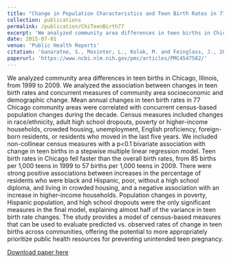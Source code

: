 ```yaml
---
title: "Change in Population Characteristics and Teen Birth Rates in 77 Community Areas: Chicago, Illinois, 1999–2009"
collection: publications
permalink: /publication/ChiTeenBirth77
excerpt: 'We analyzed community area differences in teen births in Chicago, Illinois, from 1999 to 2009.'
date: 2015-07-01
venue: 'Public Health Reports'
citation: 'Gunaratne, S., Masinter, L., Kolak, M. and Feinglass, J., 2015. Change in Population Characteristics and Teen Birth Rates in 77 Community Areas: Chicago, Illinois, 1999–2009. Public Health Reports, 130(4), pp.372-379.'
paperurl: 'https://www.ncbi.nlm.nih.gov/pmc/articles/PMC4547582/'
---
```

We analyzed community area differences in teen births in Chicago, Illinois, from 1999 to 2009. We analyzed the association between changes in teen birth rates and concurrent measures of community area socioeconomic and demographic change. Mean annual changes in teen birth rates in 77 Chicago community areas were correlated with concurrent census-based population changes during the decade. Census measures included changes in race/ethnicity, adult high school dropouts, poverty or higher-income households, crowded housing, unemployment, English proficiency, foreign-born residents, or residents who moved in the last five years. We included non-collinear census measures with a p<0.1 bivariate association with change in teen births in a stepwise multiple linear regression model. Teen birth rates in Chicago fell faster than the overall birth rates, from 85 births per 1,000 teens in 1999 to 57 births per 1,000 teens in 2009. There were strong positive associations between increases in the percentage of residents who were black and Hispanic, poor, without a high school diploma, and living in crowded housing, and a negative association with an increase in higher-income households. Population changes in poverty, Hispanic population, and high school dropouts were the only significant measures in the final model, explaining almost half of the variance in teen birth rate changes. The study provides a model of census-based measures that can be used to evaluate predicted vs. observed rates of change in teen births across communities, offering the potential to more appropriately prioritize public health resources for preventing unintended teen pregnancy.

[Download paper here](https://www.ncbi.nlm.nih.gov/pmc/articles/PMC4547582/pdf/phr130000372.pdf)
